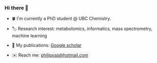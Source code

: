 ### Hi there 👋


- :four_leaf_clover: I'm currently a PhD student @ UBC Chemistry.

- :label: Research interest: metabolomics, informatics, mass spectrometry, machine learning

- :page_facing_up: My publications: [Google scholar](https://scholar.google.ca/citations?user=en0zumcAAAAJ&hl=en)

- :envelope: Reach me: philipxsp@hotmail.com


<!--
:cn:
- 🔭 I’m currently working on ...
- 🌱 I’m currently learning ...
- 👯 I’m looking to collaborate on ...
- 🤔 I’m looking for help with ...
- 💬 Ask me about ...
- 📫 How to reach me: ...
- 😄 Pronouns: ...
- ⚡ Fun fact: ...
-->
